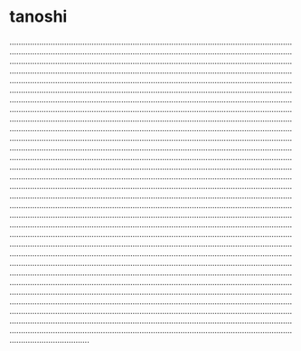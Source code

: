 # tanoshi
.......................................................................................................................................................................................................................................................................................................................................................................................................................................................................................................................................................................................................................................................................................................................................................................................................................................................................................................................................................................................................................................................................................................................................................................................................................................................................................................................................................................................................................................................................................................................................................................................................................................................................................................................................................................................................................................................................................................................................................................................................................................................................................................................................................................................................................................................................................................................................................................................................................................................................................................................................................................................................................................................................................................................................................................................................................................................................................................................................................................................................................................................................................................................................................................................................................................................................................................................................................................................................................................................................................................................................................................................................................................................................................................................................................................................................................................................................................................................................................................................................................................
